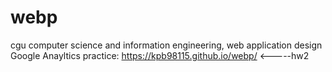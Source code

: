 # webp
cgu computer science and information engineering, web application design<br>
Google Anayltics practice: https://kpb98115.github.io/webp/ <-----hw2
